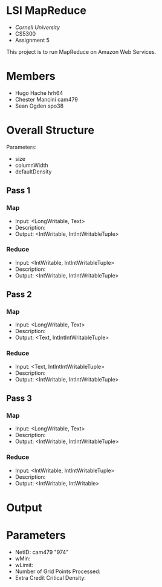 
LSI MapReduce
===============================

* _Cornell University_
* CS5300
* Assignment 5

This project is to run MapReduce on Amazon Web Services.

Members
===============================
* Hugo Hache			hrh64
* Chester Mancini		cam479
* Sean Ogden			spo38

Overall Structure
==============================

Parameters:
  * size
  * columnWidth
  * defaultDensity

## Pass 1
### Map
  - Input: <LongWritable, Text>
  - Description:
  - Output: <IntWritable, IntIntWritableTuple>
 
### Reduce
  - Input: <IntWritable, IntIntWritableTuple>
  - Description:
  - Output: <IntWritable, IntIntWritableTuple>

## Pass 2
### Map
  - Input: <LongWritable, Text>
  - Description:
  - Output: <Text, IntIntIntWritableTuple>

### Reduce
  - Input: <Text, IntIntIntWritableTuple>
  - Description:
  - Output: <IntWritable, IntIntWritableTuple>

## Pass 3
### Map
  - Input: <LongWritable, Text>
  - Description:
  - Output: <IntWritable, IntIntWritableTuple>

### Reduce
  - Input: <IntWritable, IntIntWritableTuple>
  - Description:
  - Output: <IntWritable, IntWritable>

Output
==============================


Parameters
==============================
* NetID: cam479 "974"
* wMin:
* wLimit:
* Number of Grid Points Processed:
* Extra Credit Critical Density: 




